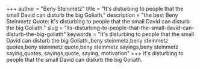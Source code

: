 +++
author = "Beny Steinmetz"
title = "It's disturbing to people that the small David can disturb the big Goliath."
description = "the best Beny Steinmetz Quote: It's disturbing to people that the small David can disturb the big Goliath."
slug = "its-disturbing-to-people-that-the-small-david-can-disturb-the-big-goliath"
keywords = "It's disturbing to people that the small David can disturb the big Goliath.,beny steinmetz,beny steinmetz quotes,beny steinmetz quote,beny steinmetz sayings,beny steinmetz saying,quotes, sayings,quote, saying, motivation"
+++
It's disturbing to people that the small David can disturb the big Goliath.
